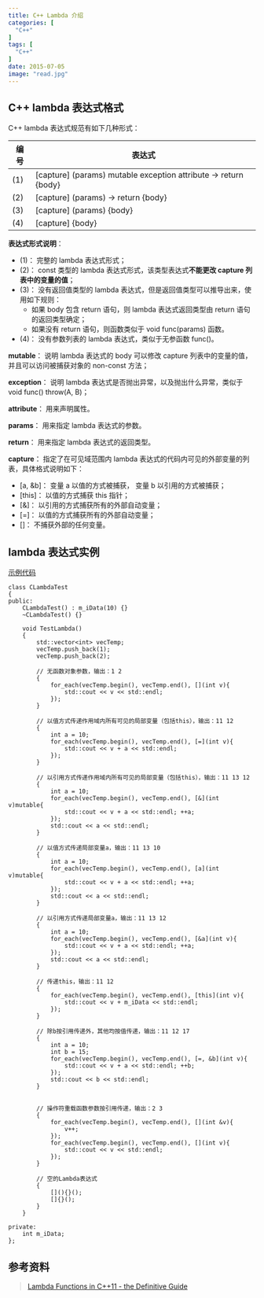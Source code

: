 ```yaml
---
title: C++ Lambda 介绍
categories: [
  "C++"
]
tags: [
  "C++"
]
date: 2015-07-05
image: "read.jpg"
---
```


## C++ lambda 表达式格式

C++ lambda 表达式规范有如下几种形式：

| 编号 | 表达式 | 
| ---  | --- |
| (1)  | [capture] (params) mutable exception attribute -> return {body} | 
| (2) | [capture] (params) -> return {body} | 
| (3) | [capture] (params) {body} | 
| (4) | [capture] {body} |


**表达式形式说明**：

  * (1)： 完整的 lambda 表达式形式；
  * (2)： const 类型的 lambda 表达式形式，该类型表达式**不能更改 capture 列表中的变量的值**；
  * (3)： 没有返回值类型的 lambda 表达式，但是返回值类型可以推导出来，使用如下规则：
    * 如果 body 包含 return 语句，则 lambda 表达式返回类型由 return 语句的返回类型确定；
    * 如果没有 return 语句，则函数类似于 void func(params) 函数。
  * (4)： 没有参数列表的 lambda 表达式，类似于无参函数 func()。

**mutable**： 说明 lambda 表达式的 body 可以修改 capture 列表中的变量的值，并且可以访问被捕获对象的 non-const 方法；

**exception**： 说明 lambda 表达式是否抛出异常，以及抛出什么异常，类似于 void func() throw(A, B)；

**attribute**： 用来声明属性。

**params**： 用来指定 lambda 表达式的参数。

**return**： 用来指定 lambda 表达式的返回类型。

**capture**： 指定了在可见域范围内 lambda 表达式的代码内可见的外部变量的列表，具体格式说明如下：

  * [a, &b]： 变量 a 以值的方式被捕获， 变量 b 以引用的方式被捕获；
  * [this]： 以值的方式捕获 this 指针；
  * [&]： 以引用的方式捕获所有的外部自动变量；
  * [=]： 以值的方式捕获所有的外部自动变量；
  * []： 不捕获外部的任何变量。

## lambda 表达式实例

[示例代码](https://github.com/thinkerou/Interview-Questions-And-Solutions/blob/master/src/lambda.cpp)

	class CLambdaTest
	{
	public:
		CLambdaTest() : m_iData(10) {}
		~CLambdaTest() {}
	
		void TestLambda()
		{
			std::vector<int> vecTemp;
			vecTemp.push_back(1);
			vecTemp.push_back(2);
	
			// 无函数对象参数，输出：1 2
			{
				for_each(vecTemp.begin(), vecTemp.end(), [](int v){
					std::cout << v << std::endl; 
				});
			}
	
			// 以值方式传递作用域内所有可见的局部变量（包括this），输出：11 12
			{
				int a = 10;
				for_each(vecTemp.begin(), vecTemp.end(), [=](int v){ 
					std::cout << v + a << std::endl;
				});
			}
	
			// 以引用方式传递作用域内所有可见的局部变量（包括this），输出：11 13 12
			{
				int a = 10;
				for_each(vecTemp.begin(), vecTemp.end(), [&](int v)mutable{
					std::cout << v + a << std::endl; ++a;
				});
				std::cout << a << std::endl;
			}
	
			// 以值方式传递局部变量a，输出：11 13 10
			{
				int a = 10;
				for_each(vecTemp.begin(), vecTemp.end(), [a](int v)mutable{
					std::cout << v + a << std::endl; ++a;
				});
				std::cout << a << std::endl;
			}
	
			// 以引用方式传递局部变量a，输出：11 13 12
			{
				int a = 10;
				for_each(vecTemp.begin(), vecTemp.end(), [&a](int v){
					std::cout << v + a << std::endl; ++a;
				});
				std::cout << a << std::endl;
			}
	
			// 传递this，输出：11 12
			{
				for_each(vecTemp.begin(), vecTemp.end(), [this](int v){
					std::cout << v + m_iData << std::endl;
				});
			}
	
			// 除b按引用传递外，其他均按值传递，输出：11 12 17
			{
				int a = 10;
				int b = 15;
				for_each(vecTemp.begin(), vecTemp.end(), [=, &b](int v){
					std::cout << v + a << std::endl; ++b;
				});
				std::cout << b << std::endl;
			}
	
	
			// 操作符重载函数参数按引用传递，输出：2 3
			{
				for_each(vecTemp.begin(), vecTemp.end(), [](int &v){
					v++;
				});
				for_each(vecTemp.begin(), vecTemp.end(), [](int v){
					std::cout << v << std::endl;
				});
			}
	
			// 空的Lambda表达式
			{
				[](){}();
				[]{}();
			}
		}
	
	private:
		int m_iData;
	};


## 参考资料

> [Lambda Functions in C++11 - the Definitive Guide](http://www.cprogramming.com/c++11/c++11-lambda-closures.html)
